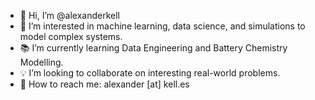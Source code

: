 - 👋 Hi, I’m @alexanderkell
- 🤖 I’m interested in machine learning, data science, and simulations to model complex systems.
- 📚 I’m currently learning Data Engineering and Battery Chemistry Modelling.
- 💡 I’m looking to collaborate on interesting real-world problems.
- 📧 How to reach me: alexander [at] kell.es
